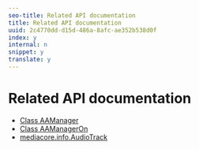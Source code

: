 ```yaml
---
seo-title: Related API documentation
title: Related API documentation
uuid: 2c4770dd-d15d-486a-8afc-ae352b538d0f
index: y
internal: n
snippet: y
translate: y
---
```


# Related API documentation



* [Class AAManager](http://help.adobe.com/en_US/primetime/reference_implementation/android/javadoc/com/adobe/primetime/reference/manager/AdsManager.html)
* [Class AAManagerOn](http://help.adobe.com/en_US/primetime/reference_implementation/android/javadoc/com/adobe/primetime/reference/manager/AAManagerOn.html)
* [mediacore.info.AudioTrack](http://help.adobe.com/en_US/primetime/api/psdk/javadoc/com/adobe/mediacore/info/AudioTrack.html)




